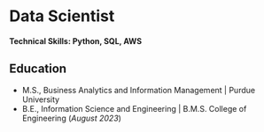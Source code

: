 # Data Scientist

#### Technical Skills: Python, SQL, AWS

## Education
- M.S., Business Analytics and Information Management	| Purdue University 			        		
- B.E., Information Science and Engineering | B.M.S. College of Engineering (_August 2023_)
